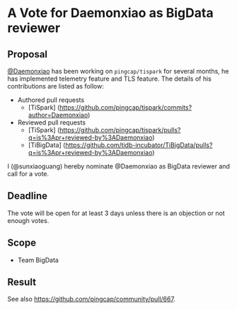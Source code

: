 # A Vote for Daemonxiao as BigData reviewer

## Proposal

[@Daemonxiao](https://github.com/Daemonxiao) has been working on `pingcap/tispark` for several months, he has implemented telemetry feature and TLS feature. The details of his contributions are listed as follow:

* Authored pull requests
  * [TiSpark] (https://github.com/pingcap/tispark/commits?author=Daemonxiao)
* Reviewed pull requests
  * [TiSpark] (https://github.com/pingcap/tispark/pulls?q=is%3Apr+reviewed-by%3ADaemonxiao)
  * [TiBigData] (https://github.com/tidb-incubator/TiBigData/pulls?q=is%3Apr+reviewed-by%3ADaemonxiao)

I (@sunxiaoguang) hereby nominate @Daemonxiao as BigData reviewer and call for a vote.

## Deadline

The vote will be open for at least 3 days unless there is an objection or not enough votes.

## Scope

* Team BigData

## Result

See also https://github.com/pingcap/community/pull/667.
